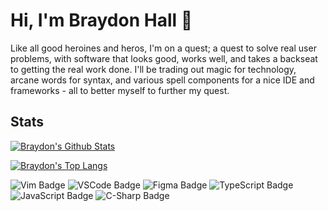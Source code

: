 # Hi, I'm Braydon Hall 👋

Like all good heroines and heros, I'm on a quest; a quest to solve real user problems, with software that looks good, works well, and takes a backseat to getting the real work done. I'll be trading out magic for technology, arcane words for syntax, and various spell components for a nice IDE and frameworks - all to better myself to further my quest.

## Stats

[![Braydon's Github Stats](https://github-readme-stats.vercel.app/api?username=nobrayner&hide=stars)](https://github.com/anuraghazra/github-readme-stats)

[![Braydon's Top Langs](https://github-readme-stats.vercel.app/api/top-langs/?username=nobrayner)](https://github.com/anuraghazra/github-readme-stats)

![Vim Badge](https://img.shields.io/badge/Tools-Vim-lightgrey?style=flat&logo=vim)
![VSCode Badge](https://img.shields.io/badge/Tools-VS%20Code-lightgrey?style=flat&logo=visual-studio-code)
![Figma Badge](https://img.shields.io/badge/Tools-Figma-lightgrey?style=flat&logo=figma&logoColor=white)
![TypeScript Badge](https://img.shields.io/badge/Langs-TypeScript-lightgrey?style=flat&logo=typescript)
![JavaScript Badge](https://img.shields.io/badge/Langs-JavaScript-lightgrey?style=flat&logo=javascript)
![C-Sharp Badge](https://img.shields.io/badge/Langs-C%23-lightgrey?style=flat&logo=c-sharp)

